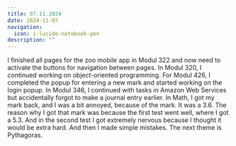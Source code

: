 ```yaml
---
title: 07.11.2024
date: 2024-11-07
navigation:
  icon: i-lucide-notebook-pen
description: ""
---
```


I finished all pages for the zoo mobile app in Modul 322 and now need to activate the buttons for navigation between pages. In Modul 320, I continued working on object-oriented programming. For Modul 426, I completed the popup for entering a new mark and started working on the login popup. In Modul 346, I continued with tasks in Amazon Web Services but accidentally forgot to make a journal entry earlier. In Math, I got my mark back, and I was a bit annoyed, because of the mark. It was a 3.6. The reason why I got that mark was because the first test went well, where I got a 5.3. And in the second test I got extremely nervous because I thought it would be extra hard. And then I made simple mistakes. The next theme is Pythagoras.

